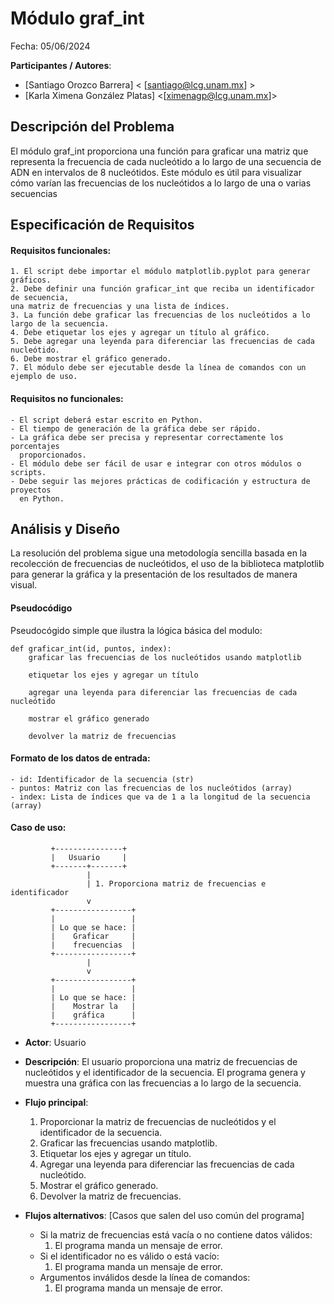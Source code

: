 # Módulo graf_int

Fecha: 05/06/2024

**Participantes / Autores**:

- [Santiago Orozco Barrera] < [santiago@lcg.unam.mx] >
- [Karla Ximena González Platas] <[ximenagp@lcg.unam.mx]>

## Descripción del Problema

El módulo graf_int proporciona una función para graficar una matriz que representa la 
frecuencia de cada nucleótido a lo largo de una secuencia de ADN en intervalos de 8 
nucleótidos. Este módulo es útil para visualizar cómo varían las frecuencias de los 
nucleótidos a lo largo de una o varias secuencias


## Especificación de Requisitos

#### Requisitos funcionales:

    1. El script debe importar el módulo matplotlib.pyplot para generar gráficos.
    2. Debe definir una función graficar_int que reciba un identificador de secuencia, 
    una matriz de frecuencias y una lista de índices.
    3. La función debe graficar las frecuencias de los nucleótidos a lo largo de la secuencia.
    4. Debe etiquetar los ejes y agregar un título al gráfico.
    5. Debe agregar una leyenda para diferenciar las frecuencias de cada nucleótido.
    6. Debe mostrar el gráfico generado.
    7. El módulo debe ser ejecutable desde la línea de comandos con un ejemplo de uso.
    
#### Requisitos no funcionales: 

    - El script deberá estar escrito en Python.
    - El tiempo de generación de la gráfica debe ser rápido.
    - La gráfica debe ser precisa y representar correctamente los porcentajes 
      proporcionados.
    - El módulo debe ser fácil de usar e integrar con otros módulos o scripts.
    - Debe seguir las mejores prácticas de codificación y estructura de proyectos 
      en Python.


## Análisis y Diseño

La resolución del problema sigue una metodología sencilla basada en la recolección 
de frecuencias de nucleótidos, el uso de la biblioteca matplotlib para generar la 
gráfica y la presentación de los resultados de manera visual.

#### Pseudocódigo

Pseudocógido simple que ilustra la lógica básica del modulo:

```
def graficar_int(id, puntos, index):
    graficar las frecuencias de los nucleótidos usando matplotlib
    
    etiquetar los ejes y agregar un título
    
    agregar una leyenda para diferenciar las frecuencias de cada nucleótido
    
    mostrar el gráfico generado
    
    devolver la matriz de frecuencias

```
#### Formato de los datos de entrada:

    - id: Identificador de la secuencia (str)
    - puntos: Matriz con las frecuencias de los nucleótidos (array)
    - index: Lista de índices que va de 1 a la longitud de la secuencia (array)

#### Caso de uso: 

```
         +---------------+
         |   Usuario     |
         +-------+-------+
                 |
                 | 1. Proporciona matriz de frecuencias e identificador
                 v
         +-----------------+
         |                 |
         | Lo que se hace: |
         |    Graficar     |
         |    frecuencias  |
         +-----------------+
                 |
                 v
         +-----------------+
         |                 |
         | Lo que se hace: |
         |    Mostrar la   |
         |    gráfica      |
         +-----------------+

```

- **Actor**: Usuario

- **Descripción**: El usuario proporciona una matriz de frecuencias de nucleótidos 
y el identificador de la secuencia. El programa genera y muestra una gráfica con 
las frecuencias a lo largo de la secuencia.

- **Flujo principal**:
    1. Proporcionar la matriz de frecuencias de nucleótidos y el identificador de 
    la secuencia.
    2. Graficar las frecuencias usando matplotlib.
    3. Etiquetar los ejes y agregar un título.
    4. Agregar una leyenda para diferenciar las frecuencias de cada nucleótido.
    5. Mostrar el gráfico generado.
    6. Devolver la matriz de frecuencias.
	
- **Flujos alternativos**: 
    [Casos que salen del uso común del programa]
    - Si la matriz de frecuencias está vacía o no contiene datos válidos:
        1. El programa manda un mensaje de error.
    - Si el identificador no es válido o está vacío:
        1. El programa manda un mensaje de error.
    - Argumentos inválidos desde la línea de comandos:
        1. El programa manda un mensaje de error.


